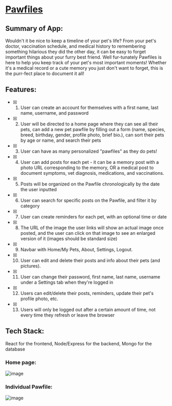 
# [Pawfiles](https://pawfiles.herokuapp.com/)

## Summary of App:
Wouldn't it be nice to keep a timeline of your pet's life? From your pet's doctor, vaccination schedule, and medical history to remembering something hilarious they did the other day, it can be easy to forget important things about your furry best friend. Well fur-tunately Pawfiles is here to help you keep track of your pet's most important moments! Whether it's a medical record or a cute memory you just don't want to forget, this is the purr-fect place to document it all!

## Features: 
- [x] 1. User can create an account for themselves with a first name, last name, username, and password
- [x] 2. User will be directed to a home page where they can see all their pets, can add a new pet pawfile by filling out a form (name, species, breed, birthday, gender, profile photo, brief bio.), can sort their pets by age or name, and search their pets
- [x] 3. User can have as many personalized "pawfiles" as they do pets!
- [x] 4. User can add posts for each pet - it can be a memory post with a photo URL corresponding to the memory, OR a medical post to document symptoms, vet diagnosis, medications, and vaccinations.
- [x] 5. Posts will be organized on the Pawfile chronologically by the date the user inputted
- [x] 6. User can search for specific posts on the Pawfile, and filter it by category
- [x] 7. User can create reminders for each pet, with an optional time or date
- [x] 8. The URL of the image the user links will show an actual image once posted, and the user can click on that image to see an enlarged version of it (images should be standard size) 
- [x] 9. Navbar with Home/My Pets, About, Settings, Logout.
- [x] 10. User can edit and delete their posts and info about their pets (and pictures). 
- [x] 11. User can change their password, first name, last name, username under a Settings tab when they're logged in
- [x] 12. Users can edit/delete their posts, reminders, update their pet's profile photo, etc.
- [x] 13. Users will only be logged out after a certain amount of time, not every time they refresh or leave the browser

## Tech Stack: 
React for the frontend, Node/Express for the backend, Mongo for the database

### Home page: 
![image](https://drive.google.com/uc?export=view&id=1G6W9OH4WxP-sSxTApCLP4OE8E8b-vOwA)

### Individual Pawfile:
![image](https://drive.google.com/uc?export=view&id=1_63xErbm1oZHqFnE4mRHffjKXxdFwmTZ)
